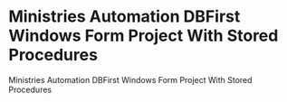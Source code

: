 # Ministries Automation DBFirst Windows Form Project With Stored Procedures
 Ministries Automation DBFirst Windows Form Project With Stored Procedures

